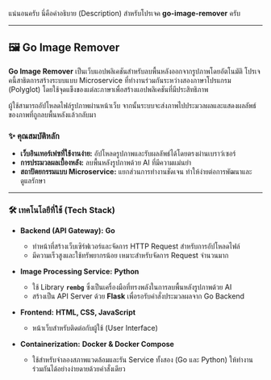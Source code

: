 แน่นอนครับ นี่คือคำอธิบาย (Description) สำหรับโปรเจค **go-image-remover** ครับ

---

## 🖼️ Go Image Remover

**Go Image Remover** เป็นเว็บแอปพลิเคชันสำหรับลบพื้นหลังออกจากรูปภาพโดยอัตโนมัติ โปรเจคนี้สาธิตการสร้างระบบแบบ Microservice ที่ทำงานร่วมกันระหว่างสองภาษาโปรแกรม (Polyglot) โดยใช้จุดแข็งของแต่ละภาษาเพื่อสร้างแอปพลิเคชันที่มีประสิทธิภาพ

ผู้ใช้สามารถอัปโหลดไฟล์รูปภาพผ่านหน้าเว็บ จากนั้นระบบจะส่งภาพไปประมวลผลและแสดงผลลัพธ์ของภาพที่ถูกลบพื้นหลังแล้วกลับมา

### ✨ **คุณสมบัติหลัก**
* **เว็บอินเทอร์เฟซที่ใช้งานง่าย:** อัปโหลดรูปภาพและรับผลลัพธ์ได้โดยตรงผ่านเบราว์เซอร์
* **การประมวลผลเบื้องหลัง:** ลบพื้นหลังรูปภาพด้วย AI ที่มีความแม่นยำ
* **สถาปัตยกรรมแบบ Microservice:** แยกส่วนการทำงานชัดเจน ทำให้ง่ายต่อการพัฒนาและดูแลรักษา

---

### 🛠️ **เทคโนโลยีที่ใช้ (Tech Stack)**

* **Backend (API Gateway):** **Go**
    * ทำหน้าที่สร้างเว็บเซิร์ฟเวอร์และจัดการ HTTP Request สำหรับการอัปโหลดไฟล์
    * มีความเร็วสูงและใช้ทรัพยากรน้อย เหมาะสำหรับจัดการ Request จำนวนมาก

* **Image Processing Service:** **Python**
    * ใช้ Library **`rembg`** ซึ่งเป็นเครื่องมือที่ทรงพลังในการลบพื้นหลังรูปภาพด้วย AI
    * สร้างเป็น API Server ด้วย **Flask** เพื่อรอรับคำสั่งประมวลผลจาก Go Backend

* **Frontend:** **HTML, CSS, JavaScript**
    * หน้าเว็บสำหรับติดต่อกับผู้ใช้ (User Interface)

* **Containerization:** **Docker & Docker Compose**
    * ใช้สำหรับจำลองสภาพแวดล้อมและรัน Service ทั้งสอง (Go และ Python) ให้ทำงานร่วมกันได้อย่างง่ายดายด้วยคำสั่งเดียว